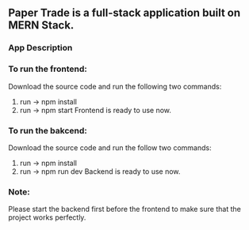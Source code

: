 ## Paper Trade is a full-stack application built on MERN Stack. 

### App Description


### To run the frontend:

Download the source code and run the following two commands:
1. run -> npm install
2. run -> npm start
Frontend is ready to use now.

### To run the bakcend:

Download the source code and run the follow two commands:
1. run -> npm install
2. run -> npm run dev
Backend is ready to use now.

### Note:
Please start the backend first before the frontend to make sure that the project works perfectly.
